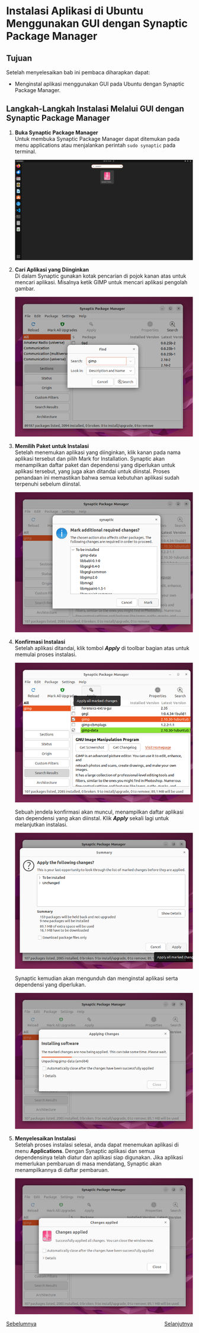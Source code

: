 # Instalasi Aplikasi di Ubuntu  Menggunakan GUI dengan Synaptic Package Manager
## Tujuan
Setelah menyelesaikan bab ini pembaca diharapkan dapat:
- Menginstal aplikasi menggunakan GUI pada Ubuntu dengan Synaptic Package Manager.

## Langkah-Langkah Instalasi Melalui GUI dengan Synaptic Package Manager
1. **Buka Synaptic Package Manager**<br>
   Untuk membuka Synaptic Package Manager dapat ditemukan pada menu applications atau menjalankan perintah `sudo synaptic` pada terminal.

   <center> 

   ![icon](img/icon_synaptic.png)

   </center>

2. **Cari Aplikasi yang Diinginkan**<br>
    Di dalam Synaptic gunakan kotak pencarian di pojok kanan atas untuk mencari aplikasi. Misalnya ketik GIMP untuk mencari aplikasi pengolah gambar.

    <center> 

   ![icon](img/pencarian_synaptic.png)

   </center>

3. **Memilih Paket untuk Instalasi**<br>
    Setelah menemukan aplikasi yang diinginkan, klik kanan pada nama aplikasi tersebut dan pilih Mark for Installation. Synaptic akan menampilkan daftar paket dan dependensi yang diperlukan untuk aplikasi tersebut, yang juga akan ditandai untuk diinstal. Proses penandaan ini memastikan bahwa semua kebutuhan aplikasi sudah terpenuhi sebelum diinstal.

    <center> 

   ![icon](img/mark_synaptic.png)

   </center>

4. **Konfirmasi Instalasi**<br>
   Setelah aplikasi ditandai, klik tombol *****Apply***** di toolbar bagian atas untuk memulai proses instalasi. 

   <center> 

   ![icon](img/mark_2_synaptic.png)

   </center>
   
   Sebuah jendela konfirmasi akan muncul, menampilkan daftar aplikasi dan dependensi yang akan diinstal. Klik ***Apply*** sekali lagi untuk melanjutkan instalasi. 

   <center> 

   ![icon](img/apply_synaptic.png)

   </center>

   Synaptic kemudian akan mengunduh dan menginstal aplikasi serta dependensi yang diperlukan.

   <center> 

   ![icon](img/progress_synaptic.png)

   </center>


5. **Menyelesaikan Instalasi** <br>
    Setelah proses instalasi selesai, anda dapat menemukan aplikasi di menu **Applications**. Dengan Synaptic aplikasi dan semua dependensinya telah diatur dan aplikasi siap digunakan. Jika aplikasi memerlukan pembaruan di masa mendatang, Synaptic akan menampilkannya di daftar pembaruan.

    <center> 

   ![icon](img/success_synaptic.png)

   </center>

<div style="display: flex; justify-content: space-between;">
  <a href="https://example.com">Sebelumnya</a>
  <a href="https://example.com">Selanjutnya</a>
</div>